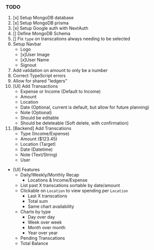### TODO

1. [x] Setup MongoDB database
1. [x] Setup MongoDB prisma
1. [x] Setup Google auth with NextAuth
1. [] Define MongoDB Schema
1. [] Fix `type` on transcations always needing to be selected
1. Setup Navbar
    - Logo
    - [x]User Image
    - [x]User Name
    - Signout
1. Add validation on amount to only be a number
1. Correct TypeScript errors
1. Allow for shared "ledgers"
1. [UI] Add Transactions
    - Expense or Income (Default to Income)
    - Amount
    - Location
    - Date (Optional, current is default, but allow for future planning)
    - Note (Optional)
    - Should be editable
    - Should be deleteable (Soft delete, with confirmation)
1. [Backend] Add Transcations
    - Type (Income/Expense)
    - Amount ($123.45)
    - Location (Target)
    - Date (Datetime)
    - Note (Text/String)
    - User
- [UI] Features
    - Daily/Weekly/Monthly Recap
      - Locations & Income/Expense
    - List past X transcations sortable by date/amount
    - Clickable on `Location` to view spending per `Location`
        - Last X transcations
        - Total sum
        - Same chart availability
    - Charts by type
      - Day over day
      - Week over week
      - Month over month
      - Year over year
    - Pending Transcations
    - Total Balance